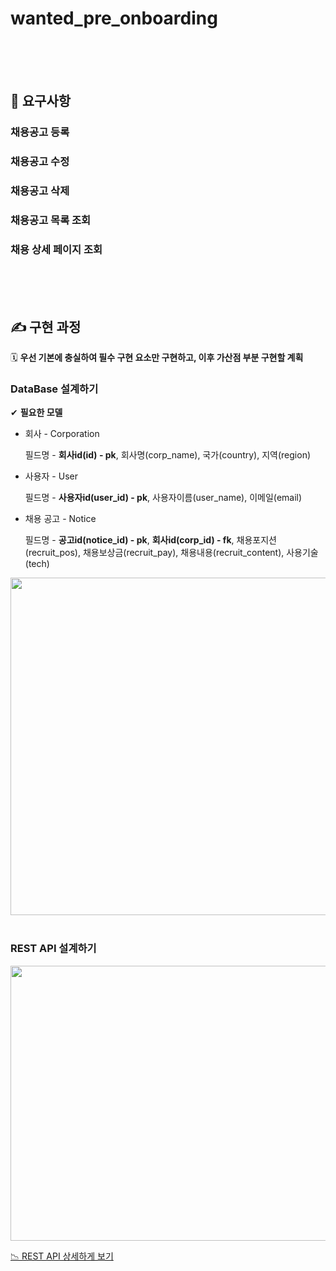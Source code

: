 # wanted_pre_onboarding

<br>
<br>
<br>


## 🚨 요구사항

### 채용공고 등록

### 채용공고 수정

### 채용공고 삭제

### 채용공고 목록 조회

### 채용 상세 페이지 조회

<br>
<br>
<br>

## ✍️ 구현 과정


🗓 **우선 기본에 충실하여 필수 구현 요소만 구현하고, 이후 가산점 부분 구현할 계획**

### DataBase 설계하기

✔︎ **필요한 모델**

- 회사 - Corporation
    
    필드명 - **회사id(id) - pk**, 회사명(corp_name), 국가(country), 지역(region)
    
- 사용자 - User
    
    필드명 - **사용자id(user_id) - pk**, 사용자이름(user_name), 이메일(email)
    
- 채용 공고 - Notice
    
    필드명 - **공고id(notice_id) - pk**, **회사id(corp_id) - fk**, 채용포지션(recruit_pos), 채용보상금(recruit_pay), 채용내용(recruit_content), 사용기술(tech)
    

<img src="https://user-images.githubusercontent.com/73332608/173386224-5870c5dd-72a5-4bff-acd2-db94486e7f92.png" width="600" height="540">

<br>
<br>

### REST API 설계하기

<img src="https://user-images.githubusercontent.com/73332608/173313000-688e57d8-1131-4984-ba20-8fa5e57ad9b4.png" width="600" height="440">

<Detail>

[📉 REST API 상세하게 보기](https://undefined-333.gitbook.io/untitled/reference/api-reference/undefined)

